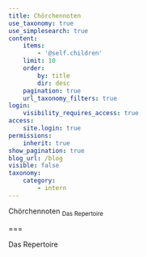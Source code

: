 ```yaml
---
title: Chörchennoten
use_taxonomy: true
use_simplesearch: true
content:
    items:
        - '@self.children'
    limit: 10
    order:
        by: title
        dir: desc
    pagination: true
    url_taxonomy_filters: true
login:
    visibility_requires_access: true
access:
    site.login: true
permissions:
    inherit: true
show_pagination: true
blog_url: /blog
visible: false
taxonomy:
    category:
        - intern
---
```


<span class="h2">Chörchennoten</span> <sub>Das Repertoire</sub>

===

Das Repertoire